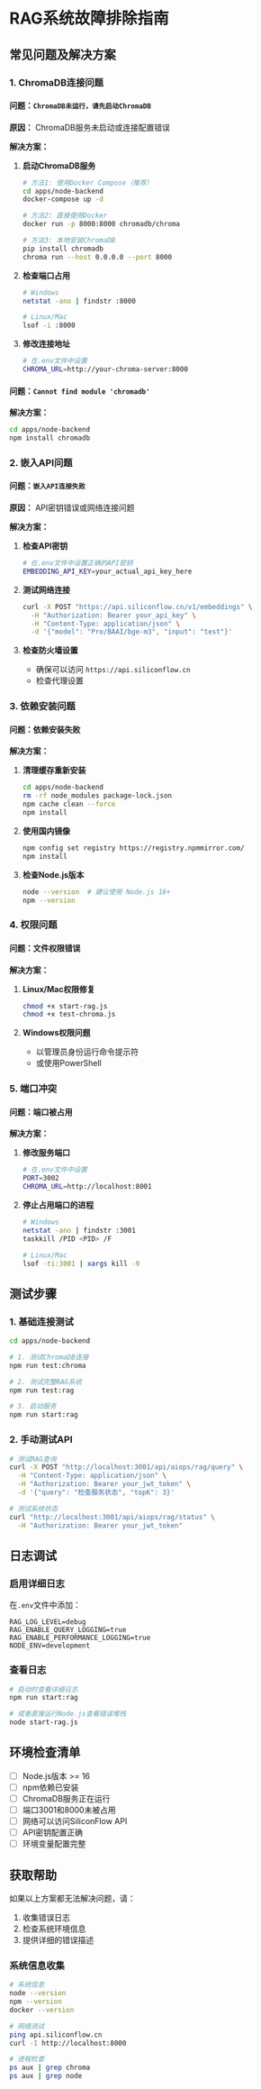 # RAG系统故障排除指南

## 常见问题及解决方案

### 1. ChromaDB连接问题

#### 问题：`ChromaDB未运行，请先启动ChromaDB`

**原因：** ChromaDB服务未启动或连接配置错误

**解决方案：**

1. **启动ChromaDB服务**
   ```bash
   # 方法1: 使用Docker Compose（推荐）
   cd apps/node-backend
   docker-compose up -d
   
   # 方法2: 直接使用Docker
   docker run -p 8000:8000 chromadb/chroma
   
   # 方法3: 本地安装ChromaDB
   pip install chromadb
   chroma run --host 0.0.0.0 --port 8000
   ```

2. **检查端口占用**
   ```bash
   # Windows
   netstat -ano | findstr :8000
   
   # Linux/Mac
   lsof -i :8000
   ```

3. **修改连接地址**
   ```bash
   # 在.env文件中设置
   CHROMA_URL=http://your-chroma-server:8000
   ```

#### 问题：`Cannot find module 'chromadb'`

**解决方案：**
```bash
cd apps/node-backend
npm install chromadb
```

### 2. 嵌入API问题

#### 问题：`嵌入API连接失败`

**原因：** API密钥错误或网络连接问题

**解决方案：**

1. **检查API密钥**
   ```bash
   # 在.env文件中设置正确的API密钥
   EMBEDDING_API_KEY=your_actual_api_key_here
   ```

2. **测试网络连接**
   ```bash
   curl -X POST "https://api.siliconflow.cn/v1/embeddings" \
     -H "Authorization: Bearer your_api_key" \
     -H "Content-Type: application/json" \
     -d '{"model": "Pro/BAAI/bge-m3", "input": "test"}'
   ```

3. **检查防火墙设置**
   - 确保可以访问 `https://api.siliconflow.cn`
   - 检查代理设置

### 3. 依赖安装问题

#### 问题：依赖安装失败

**解决方案：**

1. **清理缓存重新安装**
   ```bash
   cd apps/node-backend
   rm -rf node_modules package-lock.json
   npm cache clean --force
   npm install
   ```

2. **使用国内镜像**
   ```bash
   npm config set registry https://registry.npmmirror.com/
   npm install
   ```

3. **检查Node.js版本**
   ```bash
   node --version  # 建议使用 Node.js 16+
   npm --version
   ```

### 4. 权限问题

#### 问题：文件权限错误

**解决方案：**

1. **Linux/Mac权限修复**
   ```bash
   chmod +x start-rag.js
   chmod +x test-chroma.js
   ```

2. **Windows权限问题**
   - 以管理员身份运行命令提示符
   - 或使用PowerShell

### 5. 端口冲突

#### 问题：端口被占用

**解决方案：**

1. **修改服务端口**
   ```bash
   # 在.env文件中设置
   PORT=3002
   CHROMA_URL=http://localhost:8001
   ```

2. **停止占用端口的进程**
   ```bash
   # Windows
   netstat -ano | findstr :3001
   taskkill /PID <PID> /F
   
   # Linux/Mac
   lsof -ti:3001 | xargs kill -9
   ```

## 测试步骤

### 1. 基础连接测试

```bash
cd apps/node-backend

# 1. 测试ChromaDB连接
npm run test:chroma

# 2. 测试完整RAG系统
npm run test:rag

# 3. 启动服务
npm run start:rag
```

### 2. 手动测试API

```bash
# 测试RAG查询
curl -X POST "http://localhost:3001/api/aiops/rag/query" \
  -H "Content-Type: application/json" \
  -H "Authorization: Bearer your_jwt_token" \
  -d '{"query": "检查服务状态", "topK": 3}'

# 测试系统状态
curl "http://localhost:3001/api/aiops/rag/status" \
  -H "Authorization: Bearer your_jwt_token"
```

## 日志调试

### 启用详细日志

在`.env`文件中添加：
```env
RAG_LOG_LEVEL=debug
RAG_ENABLE_QUERY_LOGGING=true
RAG_ENABLE_PERFORMANCE_LOGGING=true
NODE_ENV=development
```

### 查看日志

```bash
# 启动时查看详细日志
npm run start:rag

# 或者直接运行Node.js查看错误堆栈
node start-rag.js
```

## 环境检查清单

- [ ] Node.js版本 >= 16
- [ ] npm依赖已安装
- [ ] ChromaDB服务正在运行
- [ ] 端口3001和8000未被占用
- [ ] 网络可以访问SiliconFlow API
- [ ] API密钥配置正确
- [ ] 环境变量配置完整

## 获取帮助

如果以上方案都无法解决问题，请：

1. 收集错误日志
2. 检查系统环境信息
3. 提供详细的错误描述

### 系统信息收集

```bash
# 系统信息
node --version
npm --version
docker --version

# 网络测试
ping api.siliconflow.cn
curl -I http://localhost:8000

# 进程检查
ps aux | grep chroma
ps aux | grep node